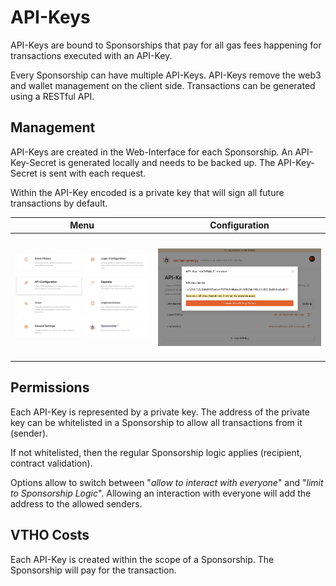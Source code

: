 # API-Keys

API-Keys are bound to Sponsorships that pay for all gas fees happening for transactions executed with an API-Key.

Every Sponsorship can have multiple API-Keys. API-Keys remove the web3 and wallet management on the client side. Transactions can be generated using a RESTful API.

## Management

API-Keys are created in the Web-Interface for each Sponsorship. An API-Key-Secret is generated locally and needs to be backed up. The API-Key-Secret is sent with each request.

Within the API-Key encoded is a private key that will sign all future transactions by default.

| Menu                                                                        | Configuration                                                                            |
| --------------------------------------------------------------------------- | ---------------------------------------------------------------------------------------- |
| <img src="../../.gitbook/assets/image (5).png" alt="" data-size="original"> | <h3><img src="../../.gitbook/assets/image (1) (1).png" alt="" data-size="original"></h3> |

## Permissions

Each API-Key is represented by a private key. The address of the private key can be whitelisted in a Sponsorship to allow all transactions from it (sender).

If not whitelisted, then the regular Sponsorship logic applies (recipient, contract validation).

Options allow to switch between "_allow to interact with everyone_" and "_limit to Sponsorship Logic_". Allowing an interaction with everyone will add the address to the allowed senders.

## VTHO Costs

Each API-Key is created within the scope of a Sponsorship. The Sponsorship will pay for the transaction.
